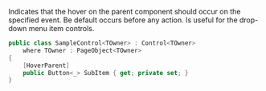 Indicates that the hover on the parent component should occur on the specified event. Be default occurs before any action. Is useful for the drop-down menu item controls.

```cs
public class SampleControl<TOwner> : Control<TOwner>
    where TOwner : PageObject<TOwner>
{
    [HoverParent]
    public Button<_> SubItem { get; private set; }
}
```